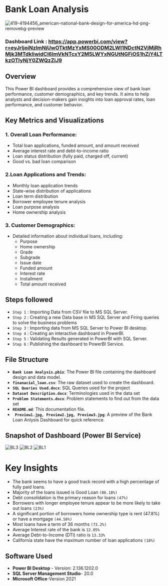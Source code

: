 # Bank Loan Analysis
![419-4194456_american-national-bank-design-for-america-hd-png-removebg-preview](https://github.com/user-attachments/assets/bb83e50a-8a7e-4417-b62d-5e3c9acaf1ce)
### Dashboard Link : https://app.powerbi.com/view?r=eyJrIjoiNzlmNjUwOTktMzYxMS00ODM2LWI1NDctN2VjMjRhMjk3MTdkIiwidCI6ImVkNTcxY2M5LWYxNGUtNGFiOS1hZjY4LTkzOTIyNjY0ZWQzZiJ9

## Overview

This Power BI dashboard provides a comprehensive view of bank loan performance, customer demographics, and key trends. It aims to help analysts and decision-makers gain insights into loan approval rates, loan performance, and customer behavior.

## Key Metrics and Visualizations

### 1. Overall Loan Performance:

- Total loan applications, funded amount, and amount received
- Average interest rate and debt-to-income ratio
- Loan status distribution (fully paid, charged off, current)
- Good vs. bad loan comparison

### 2.Loan Applications and Trends:
- Monthly loan application trends
- State-wise distribution of applications
- Loan term distribution
- Borrower employee tenure analysis
- Loan purpose analysis
- Home ownership analysis
### 3. Customer Demographics:

- Detailed information about individual loans, including:
  - Purpose
  - Home ownership
  - Grade
  - Subgrade
  - Issue date
  - Funded amount
  - Interest rate
  - Installment
  - Total amount received

## Steps followed 

- `Step 1` : Importing Data from CSV file to MS SQL Server.
- `Step 2` : Creating a new Data base in MS SQL Server and Firing queries to solve the business problems
- `Step 3` : Importing data from MS SQL Server to Power BI desktop.
- `Step 4` : Creating an interactive dashboard in PowerBI.
- `Step 5` : Validating Results generated in PowerBI with SQL Server.
- `Step 6` : Publishing the dashboard to PowerBI Service.

## File Structure

- **`Bank Loan Analysis.pbix`**: The Power BI file containing the dashboard design and data model.
- **`finanacial_loan.csv`**: The raw dataset used to create the dashboard.
- **`SQL Queries Used.docx`**: SQL Queries used for the project
- **`Dataset Description.docx`**: Terminologies used in the data set
- **`Problem Statements.docx`**: Problem statements to find out from the data set
- **`README.md`**: This documentation file.
- **` Preview1.jpg, Preview2.jpg, Preview3.jpg`**: A preview of the Bank Loan Anlysis Dashboard for quick reference.


## Snapshot of Dashboard (Power BI Service)
![BL3](https://github.com/user-attachments/assets/0d8b92e7-8d81-4298-bddb-2a35d7638572)
![BL2](https://github.com/user-attachments/assets/0480fa52-00dc-4a7a-8c36-bbc5cc164893)
![BL1](https://github.com/user-attachments/assets/0cee1cbd-d96b-4278-8824-39e9da7c582c)

 


# Key Insights


- The bank seems to have a good track record with a high percentage of fully paid loans.
-  Majority of the loans issued is Good Loan `(86.18%)`
- Debt consolidation is the primary reason for loans `(47%)`
- Borrowers with longer employee tenure appear to be more likely to take out loans `(23%)`
- A significant portion of borrowers home ownership type is rent (47.8%) or have a mortgage `(44.58%)`
- Most loans have a term of 36 months `(73.2%)`
- Average Interest rate of the bank is  `12.05%`
- Average Debt-to-Income (DTI) ratio is `13.33%` 
- California state have the maximum number of loan applications `(18%)`




## Software Used

- **Power BI Desktop** - Version: 2.136.1202.0 
- **SQL Server Management Studio**- 20.0
- **Microsoft Office**-Version 2021
